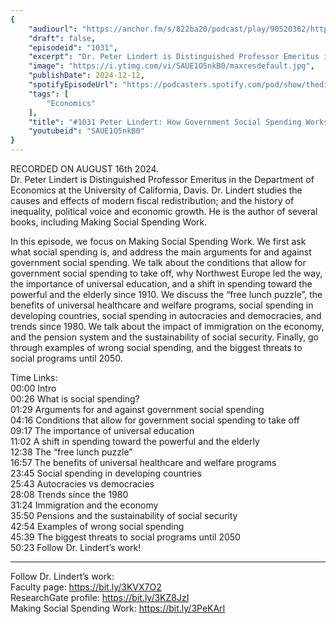 ```yaml
---
{
	"audiourl": "https://anchor.fm/s/822ba20/podcast/play/90520362/https%3A%2F%2Fd3ctxlq1ktw2nl.cloudfront.net%2Fstaging%2F2024-7-16%2Fbb22c703-c7ef-6e64-cd69-5741d59f1112.m4a",
	"draft": false,
	"episodeid": "1031",
	"excerpt": "Dr. Peter Lindert is Distinguished Professor Emeritus in the Department of Economics at the University of California, Davis. Dr. Lindert studies the causes and effects of modern fiscal redistribution; and the history of inequality, political voice and economic growth. He is the author of several books, including Making Social Spending Work.",
	"image": "https://i.ytimg.com/vi/SAUE1O5nkB0/maxresdefault.jpg",
	"publishDate": 2024-12-12,
	"spotifyEpisodeUrl": "https://podcasters.spotify.com/pod/show/thedissenter/episodes/1031-Peter-Lindert-How-Government-Social-Spending-Works-e2n8vba",
	"tags": [
		"Economics"
	],
	"title": "#1031 Peter Lindert: How Government Social Spending Works",
	"youtubeid": "SAUE1O5nkB0"
}
---
```

RECORDED ON AUGUST 16th 2024.  
Dr. Peter Lindert is Distinguished Professor Emeritus in the Department of Economics at the University of California, Davis. Dr. Lindert studies the causes and effects of modern fiscal redistribution; and the history of inequality, political voice and economic growth. He is the author of several books, including Making Social Spending Work.

In this episode, we focus on Making Social Spending Work. We first ask what social spending is, and address the main arguments for and against government social spending. We talk about the conditions that allow for government social spending to take off, why Northwest Europe led the way, the importance of universal education, and a shift in spending toward the powerful and the elderly since 1910. We discuss the “free lunch puzzle”, the benefits of universal healthcare and welfare programs, social spending in developing countries, social spending in autocracies and democracies, and trends since 1980. We talk about the impact of immigration on the economy, and the pension system and the sustainability of social security. Finally, go through examples of wrong social spending, and the biggest threats to social programs until 2050.

Time Links:  
<time>00:00</time> Intro  
<time>00:26</time> What is social spending?  
<time>01:29</time> Arguments for and against government social spending  
<time>04:16</time> Conditions that allow for government social spending to take off  
<time>09:17</time> The importance of universal education  
<time>11:02</time> A shift in spending toward the powerful and the elderly  
<time>12:38</time> The “free lunch puzzle”  
<time>16:57</time> The benefits of universal healthcare and welfare programs  
<time>23:45</time> Social spending in developing countries  
<time>25:43</time> Autocracies vs democracies  
<time>28:08</time> Trends since the 1980  
<time>31:24</time> Immigration and the economy  
<time>35:50</time> Pensions and the sustainability of social security  
<time>42:54</time> Examples of wrong social spending  
<time>45:39</time> The biggest threats to social programs until 2050  
<time>50:23</time> Follow Dr. Lindert’s work!

---

Follow Dr. Lindert’s work:  
Faculty page: https://bit.ly/3KVX7O2  
ResearchGate profile: https://bit.ly/3KZ8JzI  
Making Social Spending Work: https://bit.ly/3PeKArI
